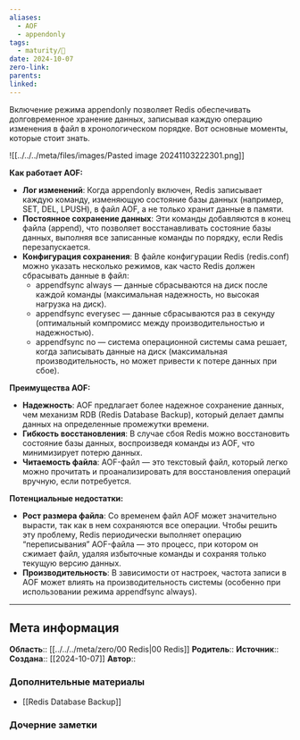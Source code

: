 ```yaml
---
aliases:
  - AOF
  - appendonly
tags:
  - maturity/🌱
date: 2024-10-07
zero-link: 
parents: 
linked:
---
```

Включение режима appendonly позволяет Redis обеспечивать долговременное хранение данных, записывая каждую операцию изменения в файл в хронологическом порядке. Вот основные моменты, которые стоит знать.

![[../../../meta/files/images/Pasted image 20241103222301.png]]

**Как работает AOF:**
- **Лог изменений**: Когда appendonly включен, Redis записывает каждую команду, изменяющую состояние базы данных (например, SET, DEL, LPUSH), в файл AOF, а не только хранит данные в памяти.
- **Постоянное сохранение данных**: Эти команды добавляются в конец файла (append), что позволяет восстанавливать состояние базы данных, выполняя все записанные команды по порядку, если Redis перезапускается.
- **Конфигурация сохранения**: В файле конфигурации Redis (redis.conf) можно указать несколько режимов, как часто Redis должен сбрасывать данные в файл:
	- appendfsync always — данные сбрасываются на диск после каждой команды (максимальная надежность, но высокая нагрузка на диск).
	- appendfsync everysec — данные сбрасываются раз в секунду (оптимальный компромисс между производительностью и надежностью).
	- appendfsync no — система операционной системы сама решает, когда записывать данные на диск (максимальная производительность, но может привести к потере данных при сбое).

**Преимущества AOF:**
- **Надежность**: AOF предлагает более надежное сохранение данных, чем механизм RDB (Redis Database Backup), который делает дампы данных на определенные промежутки времени.
- **Гибкость восстановления**: В случае сбоя Redis можно восстановить состояние базы данных, воспроизведя команды из AOF, что минимизирует потерю данных.
- **Читаемость файла**: AOF-файл — это текстовый файл, который легко можно прочитать и проанализировать для восстановления операций вручную, если потребуется.

**Потенциальные недостатки:**
- **Рост размера файла**: Со временем файл AOF может значительно вырасти, так как в нем сохраняются все операции. Чтобы решить эту проблему, Redis периодически выполняет операцию “переписывания” AOF-файла — это процесс, при котором он сжимает файл, удаляя избыточные команды и сохраняя только текущую версию данных.
- **Производительность**: В зависимости от настроек, частота записи в AOF может влиять на производительность системы (особенно при использовании режима appendfsync always).
***
## Мета информация
**Область**:: [[../../../meta/zero/00 Redis|00 Redis]]
**Родитель**:: 
**Источник**:: 
**Создана**:: [[2024-10-07]]
**Автор**:: 
### Дополнительные материалы
- [[Redis Database Backup]]

### Дочерние заметки
<!-- QueryToSerialize: LIST FROM [[]] WHERE contains(Родитель, this.file.link) or contains(parents, this.file.link) -->

